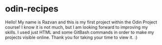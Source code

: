 # odin-recipes
Hello!
My name is Razvan and this is my first project within the Odin Project course!
I know it is not much, but I am looking forward to improving my skills.
I used just HTML and some GitBash commands in order to make my projects visible online.
Thank you for taking your time to view it. :)
